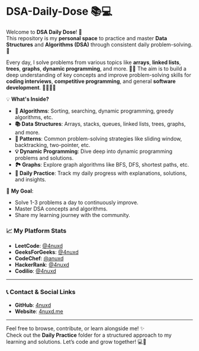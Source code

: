 # DSA-Daily-Dose 📚💻

Welcome to **DSA Daily Dose**! 🎯  
This repository is my **personal space** to practice and master **Data Structures** and **Algorithms (DSA)** through consistent daily problem-solving. 🚀

Every day, I solve problems from various topics like **arrays**, **linked lists**, **trees**, **graphs**, **dynamic programming**, and more. 🧠💡 The aim is to build a deep understanding of key concepts and improve problem-solving skills for **coding interviews**, **competitive programming**, and general **software development**. 👨‍💻👩‍💻

💡 **What's Inside?**  
- **🧮 Algorithms**: Sorting, searching, dynamic programming, greedy algorithms, etc.
- **📚 Data Structures**: Arrays, stacks, queues, linked lists, trees, graphs, and more.
- **🧩 Patterns**: Common problem-solving strategies like sliding window, backtracking, two-pointer, etc.
- **💡 Dynamic Programming**: Dive deep into dynamic programming problems and solutions.
- **🏞️ Graphs**: Explore graph algorithms like BFS, DFS, shortest paths, etc.
- **📅 Daily Practice**: Track my daily progress with explanations, solutions, and insights.

🎯 **My Goal**:  
- Solve 1-3 problems a day to continuously improve.
- Master DSA concepts and algorithms.
- Share my learning journey with the community.

### 📈 My Platform Stats

- **LeetCode**: [@4nuxd](https://leetcode.com/4nuxd)  
- **GeeksForGeeks**: [@4nuxd](https://www.geeksforgeeks.org/4nuxd)  
- **CodeChef**: [@anuxd](https://www.codechef.com/users/anuxd)  
- **HackerRank**: [@4nuxd](https://www.hackerrank.com/4nuxd)
- **Codilio**: [@4nuxd](https://codolio.com/profile/4nuxd)  

---

### 📞 Contact & Social Links

- **GitHub**: [4nuxd](https://github.com/4nuxd)  
- **Website**: [4nuxd.me](https://4nuxd.me)  

---

Feel free to browse, contribute, or learn alongside me! ✨  
Check out the **Daily Practice** folder for a structured approach to my learning and solutions. Let’s code and grow together! 💻🚀
